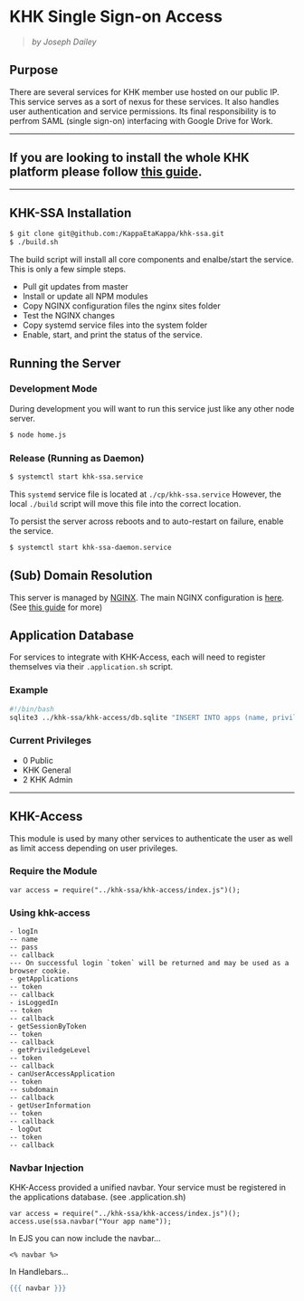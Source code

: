 # KHK Single Sign-on Access
> _by Joseph Dailey_


## Purpose
There are several services for KHK member use hosted on our public IP. This service serves as a sort of nexus for these services. It also handles user authentication and service permissions. Its final responsibility is to perfrom SAML (single sign-on) interfacing with Google Drive for Work.

---

## **If you are looking to install the whole KHK platform please follow [this guide](https://github.com/KappaEtaKappa/khk-web).**

---

## KHK-SSA Installation
```bash
$ git clone git@github.com:/KappaEtaKappa/khk-ssa.git
$ ./build.sh
```
The build script will install all core components and enalbe/start the service. This is only a few simple steps.
- Pull git updates from master
- Install or update all NPM modules
- Copy NGINX configuration files the nginx sites folder
 - Test the NGINX changes
- Copy systemd service files into the system folder
- Enable, start, and print the status of the service.

## Running the Server
### Development Mode
During development you will want to run this service just like any other node server.
```bash
$ node home.js
```

### Release (Running as Daemon)
```bash
$ systemctl start khk-ssa.service
```
This `systemd` service file is located at `./cp/khk-ssa.service` However, the local `./build` script will move this file into the correct location. 

To persist the server across reboots and to auto-restart on failure, enable the service.
```bash
$ systemctl start khk-ssa-daemon.service
```

## (Sub) Domain Resolution
This server is managed by [NGINX](https://www.nginx.com/resources/wiki/). The main NGINX configuration is [here](https://github.com/KappaEtaKappa/khk-web/blob/master/nginx/nginx.conf). (See [this guide](https://github.com/KappaEtaKappa/khk-web) for more)

## Application Database
For services to integrate with KHK-Access, each will need to register themselves via their `.application.sh` script.

### Example
```bash
#!/bin/bash
sqlite3 ../khk-ssa/khk-access/db.sqlite "INSERT INTO apps (name, privilegeRequired, subdomain, icon) values (\"Drive\", 1, \"drive\", \"fa-file-text\");"
```
### Current Privileges
- 0 Public
- KHK General
- 2 KHK Admin

---
## KHK-Access
This module is used by many other services to authenticate the user as well as limit access depending on user privileges. 

### Require the Module
```node
var access = require("../khk-ssa/khk-access/index.js")();
```

### Using khk-access
```
- logIn 
-- name
-- pass
-- callback
--- On successful login `token` will be returned and may be used as a browser cookie.
- getApplications
-- token
-- callback
- isLoggedIn
-- token
-- callback
- getSessionByToken
-- token
-- callback
- getPriviledgeLevel
-- token
-- callback
- canUserAccessApplication
-- token
-- subdomain
-- callback
- getUserInformation
-- token
-- callback
- logOut
-- token
-- callback
```

### Navbar Injection
KHK-Access provided a unified navbar. Your service must be registered in the applications database. (see .application.sh)
```node
var access = require("../khk-ssa/khk-access/index.js")();
access.use(ssa.navbar("Your app name"));
```

In EJS you can now include the navbar...
```ejs
<% navbar %>
```
In Handlebars...
```hbs
{{{ navbar }}}
```
